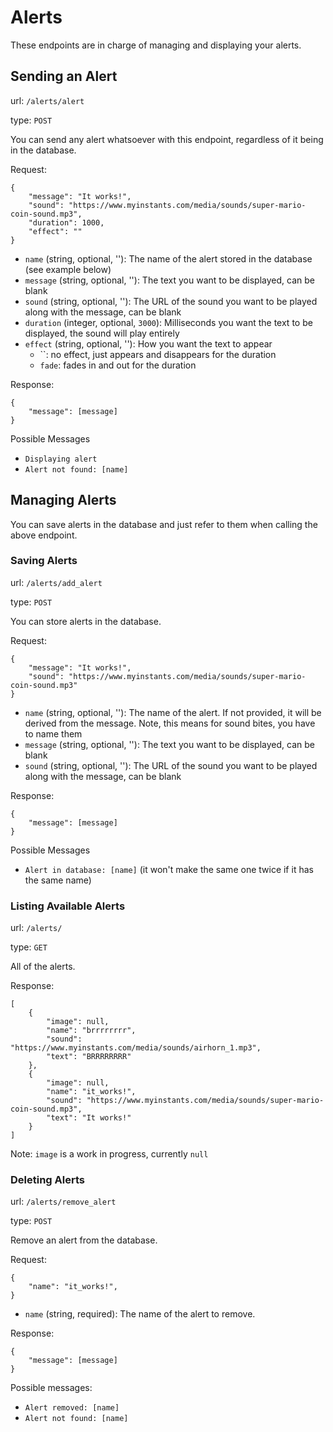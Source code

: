 # Alerts

These endpoints are in charge of managing and displaying your alerts.

## Sending an Alert

url: `/alerts/alert`

type: `POST`

You can send any alert whatsoever with this endpoint, regardless of it being in the database.

Request:
```
{
	"message": "It works!",
	"sound": "https://www.myinstants.com/media/sounds/super-mario-coin-sound.mp3",
	"duration": 1000,
	"effect": ""
}
```

* `name` (string, optional, ''): The name of the alert stored in the database (see example below)
* `message` (string, optional, ''): The text you want to be displayed, can be blank
* `sound` (string, optional, ''): The URL of the sound you want to be played along with the message, can be blank
* `duration` (integer, optional, `3000`): Milliseconds you want the text to be displayed, the sound will play entirely
* `effect` (string, optional, ''): How you want the text to appear
    * ``: no effect, just appears and disappears for the duration
    * `fade`: fades in and out for the duration

Response:

```
{
    "message": [message]
}
```

Possible Messages
* `Displaying alert`
* `Alert not found: [name]`
    
## Managing Alerts

You can save alerts in the database and just refer to them when calling the above endpoint.

### Saving Alerts

url: `/alerts/add_alert`

type: `POST`

You can store alerts in the database.

Request:
```
{
	"message": "It works!",
	"sound": "https://www.myinstants.com/media/sounds/super-mario-coin-sound.mp3"
}
```

* `name` (string, optional, ''): The name of the alert. If not provided, it will be derived from the message. Note, this means for sound bites, you have to name them
* `message` (string, optional, ''): The text you want to be displayed, can be blank
* `sound` (string, optional, ''): The URL of the sound you want to be played along with the message, can be blank

Response:

```
{
    "message": [message]
}
```

Possible Messages
* `Alert in database: [name]` (it won't make the same one twice if it has the same name)


### Listing Available Alerts

url: `/alerts/`

type: `GET`

All of the alerts.

Response:
```
[
    {
        "image": null,
        "name": "brrrrrrrr",
        "sound": "https://www.myinstants.com/media/sounds/airhorn_1.mp3",
        "text": "BRRRRRRRR"
    },
    {
        "image": null,
        "name": "it_works!",
        "sound": "https://www.myinstants.com/media/sounds/super-mario-coin-sound.mp3",
        "text": "It works!"
    }
]
```

Note: `image` is a work in progress, currently `null`

### Deleting Alerts

url: `/alerts/remove_alert`

type: `POST`

Remove an alert from the database.

Request:
```
{
	"name": "it_works!",
}
```

* `name` (string, required): The name of the alert to remove.

Response:

```
{
    "message": [message]
}
```
Possible messages:
* `Alert removed: [name]`
* `Alert not found: [name]`